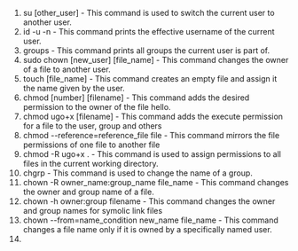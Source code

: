 1. su [other_user] - This command is used to switch the current user to another user.
2. id -u -n - This command prints the effective username of the current user.
3. groups - This command prints all groups the current user is part of.
4. sudo chown [new_user] [file_name] - This command changes the owner of a file to another user.
5. touch [file_name] - This command creates an empty file and assign it the name given by the user.
6. chmod [number] [filename] - This command adds the desired permission to the owner of the file hello.
7. chmod ugo+x [filename] - This command adds the execute permission for a file to the user, group and others
8. chmod --reference=reference_file file - This command mirrors the file permissions of one file to another file
9. chmod -R ugo+x . - This command is used to assign permissions to all files in the current working directory.
10. chgrp - This command is used to change the name of a group.
11. chown -R owner_name:group_name file_name - This command changes the owner and group name of a file.
12. chown -h owner:group filename - This command changes the owner and group names for symolic link files
13. chown --from=name_condition new_name file_name - This command changes a file name only if it is owned by a specifically named user.
14. 

